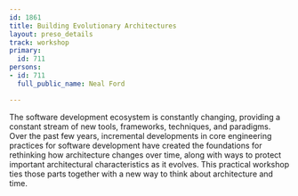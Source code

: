 ```yaml
---
id: 1861
title: Building Evolutionary Architectures
layout: preso_details
track: workshop
primary:
  id: 711
persons:
- id: 711
  full_public_name: Neal Ford

---
```

The software development ecosystem is constantly changing, providing a constant stream of new tools, frameworks, techniques, and paradigms. Over the past few years, incremental developments in core engineering practices for software development have created the foundations for rethinking how architecture changes over time, along with ways to protect important architectural characteristics as it evolves. This practical workshop ties those parts together with a new way to think about architecture and time.